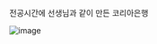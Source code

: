전공시간에 선생님과 같이 만든 코리아은행

![image](https://github.com/minseok06/WDG/assets/121544294/20a54991-e8a7-4056-9aa6-e3de7b39509b)
